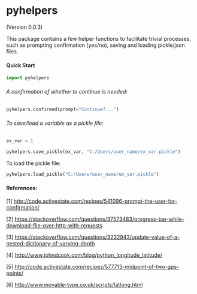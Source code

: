 # pyhelpers
(Version 0.0.3)

This package contains a few helper functions to facilitate trivial processes, such as prompting confirmation (yes/no), saving and loading pickle/json files.



#### Quick Start

```python
import pyhelpers
```



###### A confirmation of whether to continue is needed:

```python
pyhelpers.confirmed(prompt="Continue?...")
```



###### To save/load a variable as a pickle file:

```python
ex_var = 1

pyhelpers.save_pickle(ex_var, "C:/Users/user_name/ex_var.pickle")
```

To load the pickle file:

```python
pyhelpers.load_pickle("C:/Users/user_name/ex_var.pickle")
```





#### References:

[1] http://code.activestate.com/recipes/541096-prompt-the-user-for-confirmation/

[2] https://stackoverflow.com/questions/37573483/progress-bar-while-download-file-over-http-with-requests

[3] https://stackoverflow.com/questions/3232943/update-value-of-a-nested-dictionary-of-varying-depth

[4] http://www.johndcook.com/blog/python_longitude_latitude/

[5] http://code.activestate.com/recipes/577713-midpoint-of-two-gps-points/

[6] http://www.movable-type.co.uk/scripts/latlong.html

